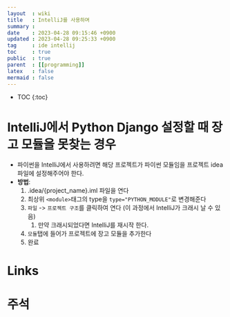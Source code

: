 ```yaml
---
layout  : wiki
title   : IntelliJ를 사용하며 
summary : 
date    : 2023-04-28 09:15:46 +0900
updated : 2023-04-28 09:25:33 +0900
tag     : ide intellij
toc     : true
public  : true
parent  : [[programming]]
latex   : false
mermaid : false
---
```

* TOC
{:toc}

# IntelliJ에서 Python Django 설정할 때 장고 모듈을 못찾는 경우
* 파이썬을 IntelliJ에서 사용하려면 해당 프로젝트가 파이썬 모듈임을 프로젝트 idea 파일에 설정해주어야 한다.
* **방법**:
	1. .idea/{project_name}.iml 파일을 연다
	2. 최상위 `<module>`태그의 type을 `type="PYTHON_MODULE"`로 변경해준다
	3. `파일` -> `프로젝트 구조`를 클릭하여 연다 (이 과정에서 IntelliJ가 크래시 날 수 있음)
		1. 만약 크래시되었다면 IntelliJ를 재시작 한다.
	4. `모듈`탭에 들어가 프로젝트에 장고 모듈을 추가한다
	5. 완료

# Links

# 주석